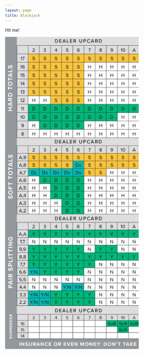 ```yaml
---
layout: page
title: Blackjack
---
```

Hit me! 

![](/assets/uploads/blackjack-chart-example.jpeg)

![]()
